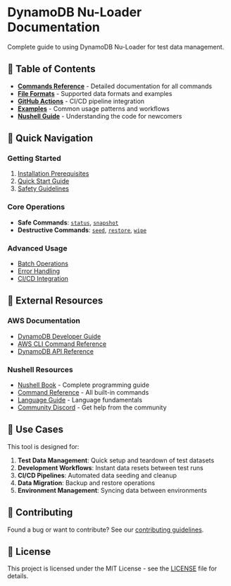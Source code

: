 # DynamoDB Nu-Loader Documentation

Complete guide to using DynamoDB Nu-Loader for test data management.

## 📖 Table of Contents

- **[Commands Reference](./commands.md)** - Detailed documentation for all commands
- **[File Formats](./formats.md)** - Supported data formats and examples
- **[GitHub Actions](./github-actions.md)** - CI/CD pipeline integration
- **[Examples](./examples.md)** - Common usage patterns and workflows
- **[Nushell Guide](./nushell-guide.md)** - Understanding the code for newcomers

## 🚀 Quick Navigation

### Getting Started
1. [Installation Prerequisites](../README.md#prerequisites)
2. [Quick Start Guide](../README.md#quick-start)
3. [Safety Guidelines](../README.md#safety-first)

### Core Operations
- **Safe Commands**: [`status`](./commands.md#status), [`snapshot`](./commands.md#snapshot)
- **Destructive Commands**: [`seed`](./commands.md#seed), [`restore`](./commands.md#restore), [`wipe`](./commands.md#wipe)

### Advanced Usage
- [Batch Operations](./examples.md#batch-operations)
- [Error Handling](./examples.md#error-handling)
- [CI/CD Integration](./github-actions.md)

## 🔗 External Resources

### AWS Documentation
- [DynamoDB Developer Guide](https://docs.aws.amazon.com/amazondynamodb/latest/developerguide/)
- [AWS CLI Command Reference](https://awscli.amazonaws.com/v2/documentation/api/latest/reference/dynamodb/index.html)
- [DynamoDB API Reference](https://docs.aws.amazon.com/amazondynamodb/latest/APIReference/)

### Nushell Resources
- [Nushell Book](https://www.nushell.sh/book/) - Complete programming guide
- [Command Reference](https://www.nushell.sh/commands/) - All built-in commands
- [Language Guide](https://www.nushell.sh/book/lang-guide.html) - Language fundamentals
- [Community Discord](https://discord.gg/NtAbbGn) - Get help from the community

## 🎯 Use Cases

This tool is designed for:

1. **Test Data Management**: Quick setup and teardown of test datasets
2. **Development Workflows**: Instant data resets between test runs
3. **CI/CD Pipelines**: Automated data seeding and cleanup
4. **Data Migration**: Backup and restore operations
5. **Environment Management**: Syncing data between environments

## 📝 Contributing

Found a bug or want to contribute? See our [contributing guidelines](../CONTRIBUTING.md).

## 📄 License

This project is licensed under the MIT License - see the [LICENSE](../LICENSE) file for details.